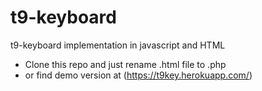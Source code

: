 # t9-keyboard
t9-keyboard implementation in javascript and HTML  
    
* Clone this repo and just rename .html file to .php  
* or find demo version at (https://t9key.herokuapp.com/)
